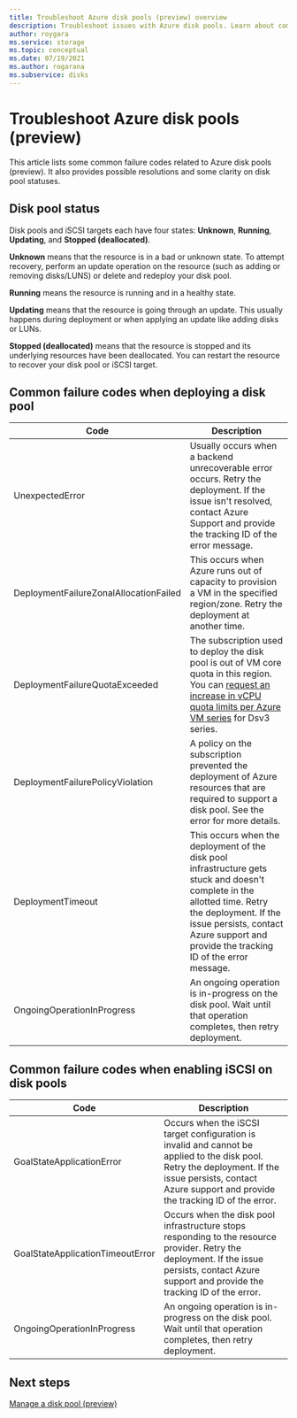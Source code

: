```yaml
---
title: Troubleshoot Azure disk pools (preview) overview
description: Troubleshoot issues with Azure disk pools. Learn about common failure codes and how to resolve them.
author: roygara
ms.service: storage
ms.topic: conceptual
ms.date: 07/19/2021
ms.author: rogarana
ms.subservice: disks
---
```


# Troubleshoot Azure disk pools (preview)

This article lists some common failure codes related to Azure disk pools (preview). It also provides possible resolutions and some clarity on disk pool statuses.

## Disk pool status

Disk pools and iSCSI targets each have four states: **Unknown**, **Running**, **Updating**, and **Stopped (deallocated)**.

**Unknown** means that the resource is in a bad or unknown state. To attempt recovery, perform an update operation on the resource (such as adding or removing disks/LUNS) or delete and redeploy your disk pool.

**Running** means the resource is running and in a healthy state.

**Updating** means that the resource is going through an update. This usually happens during deployment or when applying an update like adding disks or LUNs.

**Stopped (deallocated)** means that the resource is stopped and its underlying resources have been deallocated. You can restart the resource to recover your disk pool or iSCSI target.

## Common failure codes when deploying a disk pool
 
|Code  |Description  |
|---------|---------|
|UnexpectedError     |Usually occurs when a backend unrecoverable error occurs. Retry the deployment. If the issue isn't resolved, contact Azure Support and provide the tracking ID of the error message.         |
|DeploymentFailureZonalAllocationFailed     |This occurs when Azure runs out of capacity to provision a VM in the specified region/zone. Retry the deployment at another time.         |
|DeploymentFailureQuotaExceeded     |The subscription used to deploy the disk pool is out of VM core quota in this region. You can [request an increase in vCPU quota limits per Azure VM series](../azure-portal/supportability/per-vm-quota-requests.md) for Dsv3 series.         |
|DeploymentFailurePolicyViolation     |A policy on the subscription prevented the deployment of Azure resources that are required to support a disk pool. See the error for more details.         |
|DeploymentTimeout     |This occurs when the deployment of the disk pool infrastructure gets stuck and doesn't complete in the allotted time. Retry the deployment. If the issue persists, contact Azure support and provide the tracking ID of the error message.         |
|OngoingOperationInProgress     |An ongoing operation is in-progress on the disk pool. Wait until that operation completes, then retry deployment.         |

## Common failure codes when enabling iSCSI on disk pools

|Code  |Description  |
|---------|---------|
|GoalStateApplicationError     |Occurs when the iSCSI target configuration is invalid and cannot be applied to the disk pool. Retry the deployment. If the issue persists, contact Azure support and provide the tracking ID of the error.         |
|GoalStateApplicationTimeoutError     |Occurs when the disk pool infrastructure stops responding to the resource provider. Retry the deployment. If the issue persists, contact Azure support and provide the tracking ID of the error.         |
|OngoingOperationInProgress     |An ongoing operation is in-progress on the disk pool. Wait until that operation completes, then retry deployment.         |

## Next steps

[Manage a disk pool (preview)](disks-pools-manage.md)